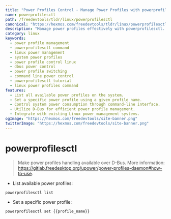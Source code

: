 ```yaml
---
title: "Power Profiles Control - Manage Power Profiles with powerprofilesctl | Online Free DevTools by Hexmos"
name: powerprofilesctl
path: /freedevtools/tldr/linux/powerprofilesctl
canonical: "https://hexmos.com/freedevtools/tldr/linux/powerprofilesctl/"
description: "Manage power profiles effectively with powerprofilesctl. List available profiles and set specific profiles easily via command line. Free online tool, no registration required."
category: linux
keywords:
  - power profile management
  - powerprofilesctl command
  - linux power management
  - system power profiles
  - power profile control linux
  - dbus power control
  - power profile switching
  - command line power control
  - powerprofilesctl tutorial
  - linux power profiles command
features:
  - List all available power profiles on the system.
  - Set a specific power profile using a given profile name.
  - Control system power consumption through command-line interface.
  - Utilize D-Bus for efficient power profile management.
  - Integrate with existing Linux power management systems.
ogImage: "https://hexmos.com/freedevtools/site-banner.png"
twitterImage: "https://hexmos.com/freedevtools/site-banner.png"
---
```


# powerprofilesctl

> Make power profiles handling available over D-Bus.
> More information: <https://gitlab.freedesktop.org/upower/power-profiles-daemon#how-to-use>.

- List available power profiles:

`powerprofilesctl list`

- Set a specific power profile:

`powerprofilesctl set {{profile_name}}`

